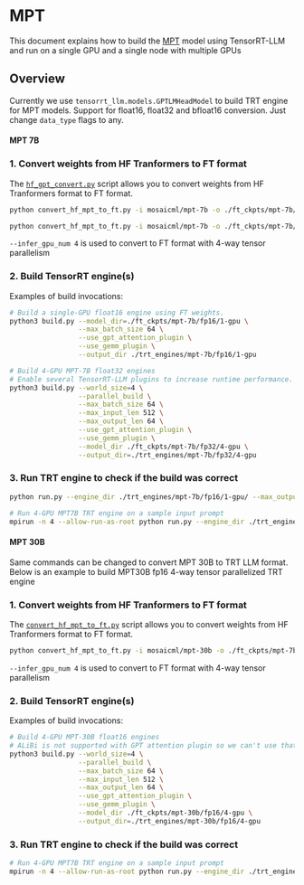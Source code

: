 # MPT

This document explains how to build the [MPT](https://huggingface.co/mosaicml/mpt-7b) model using TensorRT-LLM and run on a single GPU and  a single node with multiple GPUs

## Overview
Currently we use `tensorrt_llm.models.GPTLMHeadModel` to build TRT engine for MPT models.
Support for float16, float32 and bfloat16 conversion. Just change `data_type` flags to any.

#### MPT 7B

### 1. Convert weights from HF Tranformers to FT format

The [`hf_gpt_convert.py`](./convert_hf_mpt_to_ft.py) script allows you to convert weights from HF Tranformers format to FT format.

```bash
python convert_hf_mpt_to_ft.py -i mosaicml/mpt-7b -o ./ft_ckpts/mpt-7b/fp16/ -t float16

python convert_hf_mpt_to_ft.py -i mosaicml/mpt-7b -o ./ft_ckpts/mpt-7b/fp32/ --tensor_parallelism 4 -t float32
```

`--infer_gpu_num 4` is used to convert to FT format with 4-way tensor parallelism


### 2. Build TensorRT engine(s)

Examples of build invocations:

```bash
# Build a single-GPU float16 engine using FT weights.
python3 build.py --model_dir=./ft_ckpts/mpt-7b/fp16/1-gpu \
                 --max_batch_size 64 \
                 --use_gpt_attention_plugin \
                 --use_gemm_plugin \
                 --output_dir ./trt_engines/mpt-7b/fp16/1-gpu

# Build 4-GPU MPT-7B float32 engines
# Enable several TensorRT-LLM plugins to increase runtime performance. It also helps with build time.
python3 build.py --world_size=4 \
                 --parallel_build \
                 --max_batch_size 64 \
                 --max_input_len 512 \
                 --max_output_len 64 \
                 --use_gpt_attention_plugin \
                 --use_gemm_plugin \
                 --model_dir ./ft_ckpts/mpt-7b/fp32/4-gpu \
                 --output_dir=./trt_engines/mpt-7b/fp32/4-gpu
```

### 3. Run TRT engine to check if the build was correct

```bash
python run.py --engine_dir ./trt_engines/mpt-7b/fp16/1-gpu/ --max_output_len 10

# Run 4-GPU MPT7B TRT engine on a sample input prompt
mpirun -n 4 --allow-run-as-root python run.py --engine_dir ./trt_engines/mpt-7b/fp32/4-gpu/ --max_output_len 10
```

#### MPT 30B

Same commands can be changed to convert MPT 30B to TRT LLM format. Below is an example to build MPT30B fp16 4-way tensor parallelized TRT engine

### 1. Convert weights from HF Tranformers to FT format

The [`convert_hf_mpt_to_ft.py`](./convert_hf_mpt_to_ft.py) script allows you to convert weights from HF Tranformers format to FT format.


```bash
python convert_hf_mpt_to_ft.py -i mosaicml/mpt-30b -o ./ft_ckpts/mpt-7b/fp16/ --tensor_parallelism 4 -t float16
```

`--infer_gpu_num 4` is used to convert to FT format with 4-way tensor parallelism


### 2. Build TensorRT engine(s)

Examples of build invocations:

```bash
# Build 4-GPU MPT-30B float16 engines
# ALiBi is not supported with GPT attention plugin so we can't use that plugin to increase runtime performance
python3 build.py --world_size=4 \
                 --parallel_build \
                 --max_batch_size 64 \
                 --max_input_len 512 \
                 --max_output_len 64 \
                 --use_gpt_attention_plugin \
                 --use_gemm_plugin \
                 --model_dir ./ft_ckpts/mpt-30b/fp16/4-gpu \
                 --output_dir=./trt_engines/mpt-30b/fp16/4-gpu
```

### 3. Run TRT engine to check if the build was correct

```bash
# Run 4-GPU MPT7B TRT engine on a sample input prompt
mpirun -n 4 --allow-run-as-root python run.py --engine_dir ./trt_engines/mpt-30b/fp16/4-gpu/ --max_output_len 10
```
